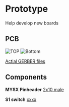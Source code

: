 # Prototype

Help develop new boards


## PCB
![TOP](images/pcb_rev1_top.png) 
![Bottom](images/pcb_rev1_bottom.png)

[Actial GERBER files](pcb/ptoto_rev0_2020-05-20.zip) 

## Components

**MYSX Pinheader** [2x10 male](http://ali.pub/3063a0 ) 

**S1 switch** [xxxx](https://l.kool.ru/) 

